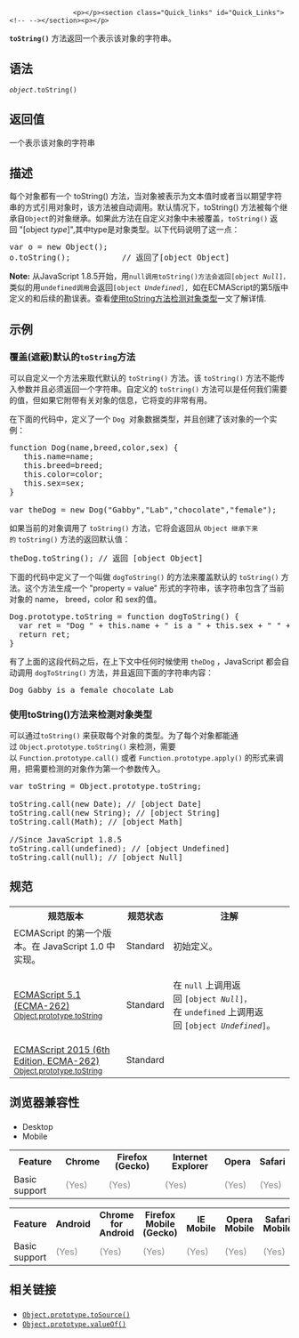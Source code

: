 
                
                  
                    <p></p><section class="Quick_links" id="Quick_Links"><!-- --></section><p></p>

<p><code><strong>toString()</strong></code> &#x65B9;&#x6CD5;&#x8FD4;&#x56DE;&#x4E00;&#x4E2A;&#x8868;&#x793A;&#x8BE5;&#x5BF9;&#x8C61;&#x7684;&#x5B57;&#x7B26;&#x4E32;&#x3002;</p>

<h2 name="Syntax" id="Syntax">&#x8BED;&#x6CD5;</h2>

<pre class="syntaxbox"><code><em>object</em>.toString()</code></pre>

<h2 id="&#x8FD4;&#x56DE;&#x503C;">&#x8FD4;&#x56DE;&#x503C;</h2>

<p>&#x4E00;&#x4E2A;&#x8868;&#x793A;&#x8BE5;&#x5BF9;&#x8C61;&#x7684;&#x5B57;&#x7B26;&#x4E32;</p>

<h2 name="Description" id="Description">&#x63CF;&#x8FF0;</h2>

<p>&#x6BCF;&#x4E2A;&#x5BF9;&#x8C61;&#x90FD;&#x6709;&#x4E00;&#x4E2A; toString() &#x65B9;&#x6CD5;&#xFF0C;&#x5F53;&#x5BF9;&#x8C61;&#x88AB;&#x8868;&#x793A;&#x4E3A;&#x6587;&#x672C;&#x503C;&#x65F6;&#x6216;&#x8005;&#x5F53;&#x4EE5;&#x671F;&#x671B;&#x5B57;&#x7B26;&#x4E32;&#x7684;&#x65B9;&#x5F0F;&#x5F15;&#x7528;&#x5BF9;&#x8C61;&#x65F6;&#xFF0C;&#x8BE5;&#x65B9;&#x6CD5;&#x88AB;&#x81EA;&#x52A8;&#x8C03;&#x7528;&#x3002;&#x9ED8;&#x8BA4;&#x60C5;&#x51B5;&#x4E0B;&#xFF0C;toString() &#x65B9;&#x6CD5;&#x88AB;&#x6BCF;&#x4E2A;&#x7EE7;&#x627F;&#x81EA;<code>Object</code>&#x7684;&#x5BF9;&#x8C61;&#x7EE7;&#x627F;&#x3002;&#x5982;&#x679C;&#x6B64;&#x65B9;&#x6CD5;&#x5728;&#x81EA;&#x5B9A;&#x4E49;&#x5BF9;&#x8C61;&#x4E2D;&#x672A;&#x88AB;&#x8986;&#x76D6;&#xFF0C;<code>toString()</code>&#xA0;&#x8FD4;&#x56DE;&#xA0;&quot;[object&#xA0;<em>type</em>]&quot;,&#x5176;&#x4E2D;type&#x662F;&#x5BF9;&#x8C61;&#x7C7B;&#x578B;&#x3002;&#x4EE5;&#x4E0B;&#x4EE3;&#x7801;&#x8BF4;&#x660E;&#x4E86;&#x8FD9;&#x4E00;&#x70B9;&#xFF1A;</p>

<pre class="brush:js">var o = new Object();
o.toString();           // &#x8FD4;&#x56DE;&#x4E86;[object Object]</pre>

<div class="note"><strong>Note:</strong>&#xA0;&#x4ECE;JavaScript 1.8.5&#x5F00;&#x59CB;&#xFF0C;&#x7528;<code>null&#x8C03;&#x7528;</code><code>toString()&#x65B9;&#x6CD5;&#x4F1A;&#x8FD4;&#x56DE;</code><code>[object <em>Null</em>]&#xFF0C;</code>&#x7C7B;&#x4F3C;&#x7684;&#x7528;<code>undefined&#x8C03;&#x7528;</code>&#x4F1A;&#x8FD4;&#x56DE;<code>[object <em>Undefined</em>], </code>&#x5982;&#x5728;ECMAScript&#x7684;&#x7B2C;5&#x7248;&#x4E2D;&#x5B9A;&#x4E49;&#x7684;&#x548C;&#x540E;&#x7EED;&#x7684;&#x52D8;&#x8BEF;&#x8868;&#x3002;&#x67E5;&#x770B;<a title="JavaScript/Reference/Global Objects/Object/toString#Using toString to detect object type" href="/zh-CN/docs/JavaScript/Reference/Global_Objects/Object/toString#Using_toString_to_detect_object_type">&#x4F7F;&#x7528;toString&#x65B9;&#x6CD5;&#x68C0;&#x6D4B;&#x5BF9;&#x8C61;&#x7C7B;&#x578B;</a>&#x4E00;&#x6587;&#x4E86;&#x89E3;&#x8BE6;&#x60C5;.</div>

<h2 name="Examples" id="Examples">&#x793A;&#x4F8B;</h2>

<h3 name="Overriding_the_default_toString_method" id="Overriding_the_default_toString_method">&#x8986;&#x76D6;(&#x906E;&#x853D;)&#x9ED8;&#x8BA4;&#x7684;<code>toString</code>&#x65B9;&#x6CD5;</h3>

<p>&#x53EF;&#x4EE5;&#x81EA;&#x5B9A;&#x4E49;&#x4E00;&#x4E2A;&#x65B9;&#x6CD5;&#x6765;&#x53D6;&#x4EE3;&#x9ED8;&#x8BA4;&#x7684;<span>&#xA0;</span><code>toString()</code><span>&#xA0;&#x65B9;&#x6CD5;&#x3002;&#x8BE5;</span><span>&#xA0;</span><code>toString()</code><span>&#xA0;&#x65B9;&#x6CD5;&#x4E0D;&#x80FD;&#x4F20;&#x5165;&#x53C2;&#x6570;&#x5E76;&#x4E14;&#x5FC5;&#x987B;&#x8FD4;&#x56DE;&#x4E00;&#x4E2A;&#x5B57;&#x7B26;&#x4E32;&#x3002;&#x81EA;&#x5B9A;&#x4E49;&#x7684;</span><span>&#xA0;</span><code>toString()</code><span>&#xA0;&#x65B9;&#x6CD5;&#x53EF;&#x4EE5;&#x662F;&#x4EFB;&#x4F55;&#x6211;&#x4EEC;&#x9700;&#x8981;&#x7684;&#x503C;&#xFF0C;&#x4F46;&#x5982;&#x679C;&#x5B83;&#x9644;&#x5E26;&#x6709;&#x5173;&#x5BF9;&#x8C61;&#x7684;&#x4FE1;&#x606F;&#xFF0C;&#x5B83;&#x5C06;&#x53D8;&#x7684;&#x975E;&#x5E38;&#x6709;&#x7528;&#x3002;</span></p>

<p>&#x5728;&#x4E0B;&#x9762;&#x7684;&#x4EE3;&#x7801;&#x4E2D;&#xFF0C;&#x5B9A;&#x4E49;&#x4E86;&#x4E00;&#x4E2A;&#xA0;<code>Dog</code><span>&#xA0;</span><span>&#xA0;&#x5BF9;&#x8C61;&#x6570;&#x636E;&#x7C7B;&#x578B;&#xFF0C;&#x5E76;&#x4E14;&#x521B;&#x5EFA;&#x4E86;&#x8BE5;&#x5BF9;&#x8C61;&#x7684;&#x4E00;&#x4E2A;&#x5B9E;&#x4F8B;&#xFF1A;</span></p>

<pre class="brush: js">function Dog(name,breed,color,sex) {
   this.name=name;
   this.breed=breed;
   this.color=color;
   this.sex=sex;
}

var theDog = new Dog(&quot;Gabby&quot;,&quot;Lab&quot;,&quot;chocolate&quot;,&quot;female&quot;);</pre>

<p>&#x5982;&#x679C;&#x5F53;&#x524D;&#x7684;&#x5BF9;&#x8C61;&#x8C03;&#x7528;&#x4E86;<span>&#xA0;</span><code>toString()</code><span>&#xA0;&#x65B9;&#x6CD5;&#xFF0C;&#x5B83;&#x5C06;&#x4F1A;&#x8FD4;&#x56DE;&#x4ECE;</span><span>&#xA0;</span><code>Object &#x7EE7;&#x627F;&#x4E0B;&#x6765;&#x7684;</code><span>&#xA0;</span><code>toString()</code><span>&#xA0;&#x65B9;&#x6CD5;</span><span>&#x7684;&#x8FD4;&#x56DE;&#x9ED8;&#x8BA4;&#x503C;&#xFF1A;</span></p>

<pre>theDog.toString(); // &#x8FD4;&#x56DE; [object Object]</pre>

<p>&#x4E0B;&#x9762;&#x7684;&#x4EE3;&#x7801;&#x4E2D;&#x5B9A;&#x4E49;&#x4E86;&#x4E00;&#x4E2A;&#x53EB;&#x505A;<span>&#xA0;</span><code>dogToString()</code><span>&#xA0;&#x7684;&#x65B9;&#x6CD5;&#x6765;&#x8986;&#x76D6;&#x9ED8;&#x8BA4;&#x7684;</span><span>&#xA0;</span><code>toString()</code><span>&#xA0;&#x65B9;&#x6CD5;&#x3002;&#x8FD9;&#x4E2A;&#x65B9;&#x6CD5;&#x751F;&#x6210;&#x4E00;&#x4E2A; &quot;</span><span>property = value&quot;&#xA0;</span><span>&#x5F62;&#x5F0F;&#x7684;&#x5B57;&#x7B26;&#x4E32;&#xFF0C;&#x8BE5;&#x5B57;&#x7B26;&#x4E32;&#x5305;&#x542B;&#x4E86;&#x5F53;&#x524D;&#x5BF9;&#x8C61;&#x7684;&#xA0;</span><span>name&#xFF0C; breed&#xFF0C;color &#x548C; sex&#x7684;&#x503C;&#x3002;</span></p>

<pre class="brush: js">Dog.prototype.toString = function dogToString() {
  var ret = &quot;Dog &quot; + this.name + &quot; is a &quot; + this.sex + &quot; &quot; + this.color + &quot; &quot; + this.breed;
  return ret;
}</pre>

<p>&#x6709;&#x4E86;&#x4E0A;&#x9762;&#x7684;&#x8FD9;&#x6BB5;&#x4EE3;&#x7801;&#x4E4B;&#x540E;&#xFF0C;&#x5728;&#x4E0A;&#x4E0B;&#x6587;&#x4E2D;&#x4EFB;&#x4F55;&#x65F6;&#x5019;&#x4F7F;&#x7528;<span>&#xA0;</span><code>theDog</code><span>&#xA0;&#xFF0C;</span><span>JavaScript &#x90FD;&#x4F1A;&#x81EA;&#x52A8;&#x8C03;&#x7528;</span><span>&#xA0;</span><code>dogToString()</code><span>&#xA0;&#x65B9;&#x6CD5;&#xFF0C;&#x5E76;&#x4E14;&#x8FD4;&#x56DE;&#x4E0B;&#x9762;&#x7684;&#x5B57;&#x7B26;&#x4E32;&#x5185;&#x5BB9;&#xFF1A;</span></p>

<pre>Dog Gabby is a female chocolate Lab</pre>

<h3 name="Using_toString_to_detect_object_type" id="Using_toString_to_detect_object_type">&#x4F7F;&#x7528;toString()&#x65B9;&#x6CD5;&#x6765;&#x68C0;&#x6D4B;&#x5BF9;&#x8C61;&#x7C7B;&#x578B;</h3>

<p>&#x53EF;&#x4EE5;&#x901A;&#x8FC7;<code>toString()</code><span>&#xA0;&#x6765;&#x83B7;&#x53D6;&#x6BCF;&#x4E2A;&#x5BF9;&#x8C61;&#x7684;&#x7C7B;&#x578B;&#x3002;&#x4E3A;&#x4E86;&#x6BCF;&#x4E2A;&#x5BF9;&#x8C61;&#x90FD;&#x80FD;&#x901A;&#x8FC7;</span><span>&#xA0;</span><code>Object.prototype.toString()</code><span>&#xA0;&#x6765;&#x68C0;&#x6D4B;&#xFF0C;&#x9700;&#x8981;&#x4EE5;</span><span>&#xA0;</span><code>Function.prototype.call()</code><span>&#xA0;&#x6216;&#x8005;&#xA0;</span><code>Function.prototype.apply()</code><span>&#xA0;&#x7684;&#x5F62;&#x5F0F;&#x6765;&#x8C03;&#x7528;&#xFF0C;&#x628A;&#x9700;&#x8981;&#x68C0;&#x6D4B;&#x7684;&#x5BF9;&#x8C61;&#x4F5C;&#x4E3A;&#x7B2C;&#x4E00;&#x4E2A;&#x53C2;&#x6570;&#x4F20;&#x5165;&#x3002;</span></p>

<pre class="brush: js">var toString = Object.prototype.toString;

toString.call(new Date); // [object Date]
toString.call(new String); // [object String]
toString.call(Math); // [object Math]

//Since JavaScript 1.8.5
toString.call(undefined); // [object Undefined]
toString.call(null); // [object Null]
</pre>

<h2 style="margin-bottom: 20px; line-height: 30px;" id="&#x89C4;&#x8303;">&#x89C4;&#x8303;</h2>

<table class="standard-table">
 <tbody>
  <tr>
   <th scope="col">&#x89C4;&#x8303;&#x7248;&#x672C;</th>
   <th scope="col">&#x89C4;&#x8303;&#x72B6;&#x6001;</th>
   <th scope="col">&#x6CE8;&#x89E3;</th>
  </tr>
  <tr>
   <td>ECMAScript &#x7684;&#x7B2C;&#x4E00;&#x4E2A;&#x7248;&#x672C;&#x3002;&#x5728; JavaScript 1.0 &#x4E2D;&#x5B9E;&#x73B0;&#x3002;</td>
   <td>Standard</td>
   <td>&#x521D;&#x59CB;&#x5B9A;&#x4E49;&#x3002;</td>
  </tr>
  <tr>
   <td><a lang="en" hreflang="en" href="http://www.ecma-international.org/ecma-262/5.1/#sec-15.2.4.2" class="external">ECMAScript 5.1 (ECMA-262)<br><small lang="zh-CN">Object.prototype.toString</small></a></td>
   <td><span class="spec-Standard">Standard</span></td>
   <td>
    <p>&#x5728;&#xA0;<code>null</code>&#xA0;&#x4E0A;&#x8C03;&#x7528;&#x8FD4;&#x56DE;&#xA0;<code>[object&#xA0;<em>Null</em>]&#xFF0C;</code><br>
     &#x5728;&#xA0;<code style="font-style: normal; line-height: 1.5;">undefined</code>&#xA0;&#x4E0A;&#x8C03;&#x7528;&#x8FD4;&#x56DE;&#xA0;<code style="font-style: normal; line-height: 1.5;">[object&#xA0;<em>Undefined</em>]</code>&#x3002;</p>
   </td>
  </tr>
  <tr>
   <td><a lang="en" hreflang="en" href="http://www.ecma-international.org/ecma-262/6.0/#sec-object.prototype.tostring" class="external">ECMAScript 2015 (6th Edition, ECMA-262)<br><small lang="zh-CN">Object.prototype.toString</small></a></td>
   <td><span class="spec-Standard">Standard</span></td>
   <td>&#xA0;</td>
  </tr>
 </tbody>
</table>

<h2 style="margin-bottom: 20px; line-height: 30px;" id="&#x6D4F;&#x89C8;&#x5668;&#x517C;&#x5BB9;&#x6027;">&#x6D4F;&#x89C8;&#x5668;&#x517C;&#x5BB9;&#x6027;</h2>

<p></p><div class="htab">
    <a name="AutoCompatibilityTable" id="AutoCompatibilityTable"></a>
    <ul>
        <li class="selected"><a>Desktop</a></li>
        <li><a>Mobile</a></li>
    </ul>
</div><p></p>

<div id="compat-desktop">
<table class="compat-table">
 <tbody>
  <tr>
   <th style="line-height: 16px;">Feature</th>
   <th style="line-height: 16px;">Chrome</th>
   <th style="line-height: 16px;">Firefox (Gecko)</th>
   <th style="line-height: 16px;">Internet Explorer</th>
   <th style="line-height: 16px;">Opera</th>
   <th style="line-height: 16px;">Safari</th>
  </tr>
  <tr>
   <td>Basic support</td>
   <td><span title="Please update this with the earliest version of support." style="color: #888;">(Yes)</span></td>
   <td><span title="Please update this with the earliest version of support." style="color: #888;">(Yes)</span></td>
   <td><span title="Please update this with the earliest version of support." style="color: #888;">(Yes)</span></td>
   <td><span title="Please update this with the earliest version of support." style="color: #888;">(Yes)</span></td>
   <td><span title="Please update this with the earliest version of support." style="color: #888;">(Yes)</span></td>
  </tr>
 </tbody>
</table>
</div>

<div id="compat-mobile">
<table class="compat-table">
 <tbody>
  <tr>
   <th style="line-height: 16px;">Feature</th>
   <th style="line-height: 16px;">Android</th>
   <th style="line-height: 16px;">Chrome for Android</th>
   <th style="line-height: 16px;">Firefox Mobile (Gecko)</th>
   <th style="line-height: 16px;">IE Mobile</th>
   <th style="line-height: 16px;">Opera Mobile</th>
   <th style="line-height: 16px;">Safari Mobile</th>
  </tr>
  <tr>
   <td>Basic support</td>
   <td><span title="Please update this with the earliest version of support." style="color: #888;">(Yes)</span></td>
   <td><span title="Please update this with the earliest version of support." style="color: #888;">(Yes)</span></td>
   <td><span title="Please update this with the earliest version of support." style="color: #888;">(Yes)</span></td>
   <td><span title="Please update this with the earliest version of support." style="color: #888;">(Yes)</span></td>
   <td><span title="Please update this with the earliest version of support." style="color: #888;">(Yes)</span></td>
   <td><span title="Please update this with the earliest version of support." style="color: #888;">(Yes)</span></td>
  </tr>
 </tbody>
</table>
</div>

<h2 style="margin-bottom: 20px; line-height: 30px;" name="See_also" id="See_also">&#x76F8;&#x5173;&#x94FE;&#x63A5;</h2>

<ul>
 <li><a title="&#x8FD4;&#x56DE;&#x4E00;&#x4E2A;&#x5BF9;&#x8C61;&#x6E90;&#x4EE3;&#x7801;&#x7684;&#x5B57;&#x7B26;&#x4E32;&#x8868;&#x793A;." href="/zh-CN/docs/Web/JavaScript/Reference/Global_Objects/Object/toSource"><code>Object.prototype.toSource()</code></a></li>
 <li><a title="valueOf()&#xA0;&#x65B9;&#x6CD5;&#x8FD4;&#x56DE;&#x6307;&#x5B9A;&#x5BF9;&#x8C61;&#x7684;&#x539F;&#x59CB;&#x503C;&#x3002;" href="/zh-CN/docs/Web/JavaScript/Reference/Global_Objects/Object/valueOf"><code>Object.prototype.valueOf()</code></a></li>
</ul>
                  
                
              